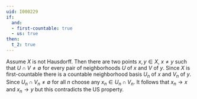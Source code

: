 ```yaml
---
uid: I000229
if:
  and:
  - first-countable: true
  - us: true
then:
  t_2: true
---
```

Assume $X$ is not Hausdorff. Then there are two points $x, y \in X$, $x \neq y$ such that $U \cap V \neq \emptyset$ for every pair of neighborhoods $U$ of $x$ and $V$ of $y$. Since $X$ is first-countable there is a countable neighborhood basis $U_n$ of $x$ and $V_n$ of $y$. Since $U_n \cap V_n \neq \emptyset$ for all $n$ choose any $x_n \in U_n \cap V_n$. It follows that $x_n \to x$ and $x_n \to y$ but this contradicts the US property.

